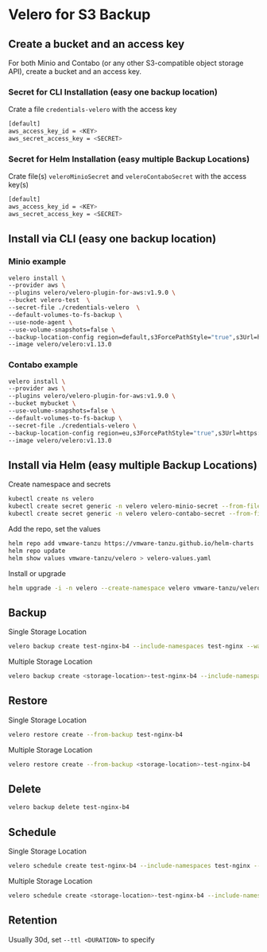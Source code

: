 # Velero for S3 Backup

## Create a bucket and an access key

For both Minio and Contabo (or any other S3-compatible object storage API), create a bucket and an access key.

### Secret for CLI Installation (easy one backup location)

Crate a file `credentials-velero` with the access key

```bash
[default]
aws_access_key_id = <KEY>
aws_secret_access_key = <SECRET>
```

### Secret for Helm Installation (easy multiple Backup Locations)

Crate file(s) `veleroMinioSecret` and `veleroContaboSecret` with the access key(s)

```bash
[default]
aws_access_key_id = <KEY>
aws_secret_access_key = <SECRET>
```

## Install via CLI (easy one backup location)

### Minio example

```bash
velero install \
--provider aws \
--plugins velero/velero-plugin-for-aws:v1.9.0 \
--bucket velero-test  \
--secret-file ./credentials-velero  \
--default-volumes-to-fs-backup \
--use-node-agent \
--use-volume-snapshots=false \
--backup-location-config region=default,s3ForcePathStyle="true",s3Url=https://minio-s3.urbaman.it  \
--image velero/velero:v1.13.0
```

### Contabo example

```bash
velero install \
--provider aws \
--plugins velero/velero-plugin-for-aws:v1.9.0 \
--bucket mybucket \
--use-volume-snapshots=false \
--default-volumes-to-fs-backup \
--secret-file ./credentials-velero \
--backup-location-config region=eu,s3ForcePathStyle="true",s3Url=https://eu2.contabostorage.com \
--image velero/velero:v1.13.0
```

## Install via Helm (easy multiple Backup Locations)

Create namespace and secrets

```bash
kubectl create ns velero
kubectl create secret generic -n velero velero-minio-secret --from-file=config=./veleroMinioSecret
kubectl create secret generic -n velero velero-contabo-secret --from-file=config=./veleroContaboSecret
```

Add the repo, set the values

```bash
helm repo add vmware-tanzu https://vmware-tanzu.github.io/helm-charts
helm repo update
helm show values vmware-tanzu/velero > velero-values.yaml
```

Install or upgrade

```bash
helm upgrade -i -n velero --create-namespace velero vmware-tanzu/velero -f velero-values.yaml
```

## Backup

Single Storage Location

```bash
velero backup create test-nginx-b4 --include-namespaces test-nginx --wait
```

Multiple Storage Location

```bash
velero backup create <storage-location>-test-nginx-b4 --include-namespaces test-nginx --storage-location <storage-location> --wait
```

## Restore

Single Storage Location

```bash
velero restore create --from-backup test-nginx-b4
```

Multiple Storage Location

```bash
velero restore create --from-backup <storage-location>-test-nginx-b4
```

## Delete

```bash
velero backup delete test-nginx-b4
```

## Schedule

Single Storage Location

```bash
velero schedule create test-nginx-b4 --include-namespaces test-nginx --schedule "0 7 * * *"
```

Multiple Storage Location

```bash
velero schedule create <storage-location>-test-nginx-b4 --include-namespaces test-nginx --storage-location <storage-location> --schedule "0 7 * * *"
```

## Retention

Usually 30d, set `--ttl <DURATION>` to specify
